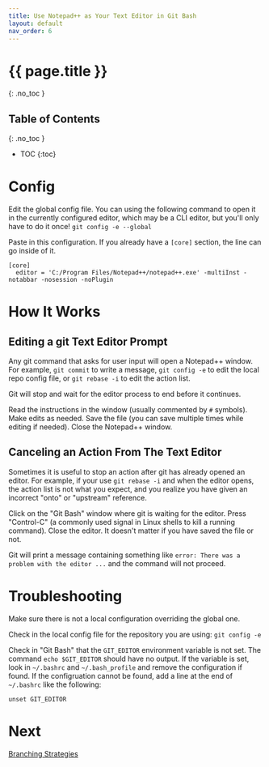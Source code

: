 ```yaml
---
title: Use Notepad++ as Your Text Editor in Git Bash
layout: default
nav_order: 6
---
```

# {{ page.title }}
{: .no_toc }

## Table of Contents
{: .no_toc }

- TOC
{:toc}

# Config

Edit the global config file. You can using the following command to open it in the currently configured editor, which may be a CLI editor, but you'll only have to do it once! 
`git config -e --global`

Paste in this configuration. If you already have a `[core]` section, the line can go inside of it.

```
[core]
  editor = 'C:/Program Files/Notepad++/notepad++.exe' -multiInst -notabbar -nosession -noPlugin
```

# How It Works

## Editing a git Text Editor Prompt

Any git command that asks for user input will open a Notepad++ window.
For example, `git commit` to write a message, `git config -e` to edit the local repo config file, or `git rebase -i` to edit the action list.

Git will stop and wait for the editor process to end before it continues.

Read the instructions in the window (usually commented by `#` symbols). Make edits as needed. Save the file (you can save multiple times while editing if needed). Close the Notepad++ window.

## Canceling an Action From The Text Editor

Sometimes it is useful to stop an action after git has already opened an editor. For example, if your use `git rebase -i` and when the editor opens, the action list is not what you expect, and you realize you have given an incorrect "onto" or "upstream" reference.

Click on the "Git Bash" window where git is waiting for the editor. Press "Control-C" (a commonly used signal in Linux shells to kill a running command). Close the editor. It doesn't matter if you have saved the file or not.

Git will print a message containing something like `error: There was a problem with the editor ...` and the command will not proceed.

# Troubleshooting

Make sure there is not a local configuration overriding the global one.

Check in the local config file for the repository you are using:
`git config -e`

Check in "Git Bash" that the `GIT_EDITOR` environment variable is not set. 
The command `echo $GIT_EDITOR` should have no output.
If the variable is set, look in `~/.bashrc` and `~/.bash_profile` and remove the configuration if found.
If the configruation cannot be found, add a line at the end of `~/.bashrc` like the following:

```
unset GIT_EDITOR
```

# Next

[Branching Strategies](./Branching-Strategies/Branching-Strategies.html)
